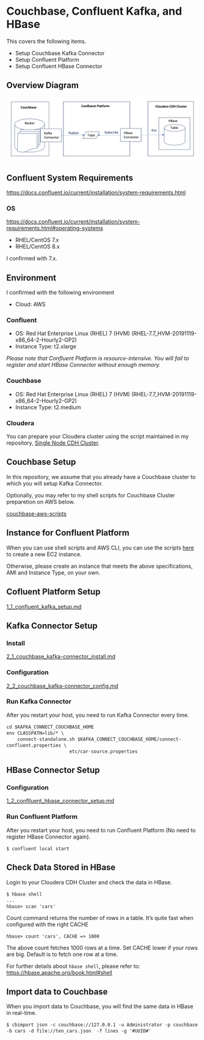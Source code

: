 # Couchbase, Confluent Kafka, and HBase

This covers the following items.
- Setup Couchbase Kafka Connector
- Setup Confluent Platform
- Setup Confluent HBase Connector

## Overview Diagram

![Overview Diagram](./images/cb_confluent_hbase_diagram.jpg)

## Confluent System Requirements

https://docs.confluent.io/current/installation/system-requirements.html

### OS
https://docs.confluent.io/current/installation/system-requirements.html#operating-systems

- RHEL/CentOS 7.x
- RHEL/CentOS 8.x

I confirmed with 7.x.

## Environment
I confirmed with the following environment

- Cloud: AWS

### Confluent
- OS: Red Hat Enterprise Linux (RHEL) 7 (HVM) (RHEL-7.7_HVM-20191119-x86_64-2-Hourly2-GP2)
- Instance Type: t2.xlarge

*Please note that Confluent Platform is resource-intensive. You will fail to register and start HBase Connector without enough memory.*

### Couchbase
- OS: Red Hat Enterprise Linux (RHEL) 7 (HVM) (RHEL-7.7_HVM-20191119-x86_64-2-Hourly2-GP2)
- Instance Type: t2.medium

### Cloudera

You can prepare your Cloudera cluster using the script maintained in my repository, [Single Node CDH Cluster](https://github.com/YoshiyukiKono/SingleNodeCDHCluster).

## Couchbase Setup

In this repository, we assume that you already have a Couchbase cluster to which you will setup Kafka Connector.

Optionally, you may refer to my shell scripts for Couchbase Cluster preparetion on AWS below.

[couchbase-aws-scripts](https://github.com/YoshiyukiKono/couchbase-aws-scripts)

## Instance for Confluent Platform

When you can use shell scripts and AWS CLI, you can use the scripts [here](./scripts/) to create a new EC2 instance.

Otherwise, please create an instance that meets the above specifications, AMI and Instance Type, on your own.

## Cofluent Platform Setup

[1_1_confluent_kafka_setup.md](1_1_confluent_kafka_setup.md)

## Kafka Connector Setup

### Install

[2_1_couchbase_kafka-connector_install.md](2_1_couchbase_kafka-connector_install.md)

### Configuration

[2_2_couchbase_kafka-connector_config.md](2_2_couchbase_kafka-connector_config.md)

### Run Kafka Connector

After you restart your host, you need to run Kafka Connector every time.
```
cd $KAFKA_CONNECT_COUCHBASE_HOME
env CLASSPATH=lib/* \
    connect-standalone.sh $KAFKA_CONNECT_COUCHBASE_HOME/connect-confluent.properties \
                       etc/car-source.properties
```

## HBase Connector Setup

### Configuration

[1_2_conflluent_hbase_connector_setup.md](1_2_conflluent_hbase_connector_setup.md)


### Run Confluent Platform

After you restart your host, you need to run Confluent Platform (No need to register HBase Connector again).
```
$ confluent local start
```

## Check Data Stored in HBase

Login to your Cloudera CDH Cluster and check the data in HBase.

```
$ hbase shell
...
hbase> scan 'cars'
```
Count command returns the number of rows in a table. It’s quite fast when configured with the right CACHE
```
hbase> count 'cars', CACHE => 1000
```
The above count fetches 1000 rows at a time. Set CACHE lower if your rows are big. Default is to fetch one row at a time.


For further details about `hbase shell`, please refer to: https://hbase.apache.org/book.html#shell

## Import data to Couchbase

When you import data to Couchbase, you will find the same data in HBase in real-time.

```
$ cbimport json -c couchbase://127.0.0.1 -u Administrator -p couchbase -b cars -d file://ten_cars.json  -f lines -g '#UUID#'
```

## 
